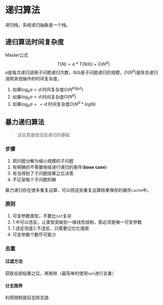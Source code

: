 # 递归算法
递归栈，系统递归抽象是一个栈。
## 递归算法时间复杂度
Master公式
$$
T\left(N\right) =a* T\left(N/b\right)+O\left(N^d\right)
$$
$a$是每次递归调用子问题递归次数，$N/b$是子问题递归的规模，$O\left(N^d\right)$是除去递归调用其他操作的时间复杂度。
1. 如果$log_ba > d$:时间复杂度$O\left(N^{log_ba}\right)$
2. 如果$log_ba < d$:时间复杂度$O\left(N^{d}\right)$
3. 如果$log_ba == d$:时间复杂度$O\left(N^{d}*logN\right)$


## 暴力递归算法
> 这玩意是改动态递归的基础
### 步骤
1. 把问题分解为缩小规模的子问题
2. 有明确的不需要继续进行递归的条件(**base case**)
3. 有当得到了子问题结果之后决策
4. 不记录每个子问题的解

暴力递归存在很多重复运算，可以把这些重复运算结果保存的缓存`cache`中。

### 原则
1. 可变参数类型，不要比`int`复杂
2. 1.中可以违反，让类型突破到一维线性结构，那必须是唯一可变参数
3. 1.违反但是2.不违反，只需要记忆化搜索
4. 可变参数个数尽可能少

### 去重

#### 过滤方法
获取全部结果之后，再剔除（最简单的使用`set`进行去重）
#### 分支限界
利用限制提前去除支路
